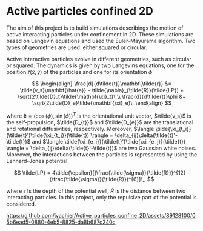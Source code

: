 # Active particles confined 2D
The aim of this project is to build simulations describings the motion of active interacting particles under confinement in 2D. These simulations are based on Langevin equations and used the Euler-Mayurama algorithm. Two types of geometries are used: either squared or circular.

Active interactive particles evolve in different geometries, such as circular or squared. The dynamics is given by two Langevins equations, one for the position $\mathbf{\tilde{r}}(\tilde{x},\tilde{y})$ of the particles and one for its orientation $\phi$

$$
\begin{align}
\frac{d}{d\tilde{t}}\mathbf{\tilde{r}} &= \tilde{v_s}\mathbf{\hat{e}} - \tilde{\nabla}_{\tilde{R}}(\tilde{LP}) + \sqrt{2\tilde{D}_t}\tilde{\mathbf{\xi}_t}\,\\
\frac{d}{d\tilde{t}}\phi &= \sqrt{2\tilde{D}_e}\tilde{\mathbf{\xi}_e}\,
\end{align}
$$

where $\mathbf{\hat{e}} = (\cos(\phi),\sin(\phi))^{T}$ is the orientational unit vector, $\tilde{v_s}$ is the self-propulsion, $\tilde{D_{t}}$ and $\tilde{D_{e}}$ are the translational and rotational diffusivities, respectively. Moreover, $\langle \tilde{\xi_{t_i}}(\tilde{t}')\tilde{\xi_{t_j}}(\tilde{t}) \rangle = \delta_{ij}\delta(\tilde{t}'-\tilde{t})$ and $\langle \tilde{\xi_{e_i}}(\tilde{t}')\tilde{\xi_{e_j}}(\tilde{t}) \rangle = \delta_{ij}\delta(\tilde{t}'-\tilde{t})$ are two Gaussian white noises. Moreover, the interactions between the particles is represented by using the Lennard-Jones  potential

$$
\tilde{LP} = 4\tilde{\epsilon}[(\frac{\tilde{\sigma}}{\tilde{R}})^{12} - (\frac{\tilde{\sigma}}{\tilde{R}})^{6}]\,,
$$

where $\tilde{\epsilon}$ is the depth of the potential well, $\tilde{R}$ is the distance between two interacting particles. In this project, only the repulsive part of the potential is considered.


https://github.com/jvachier/Active_particles_confine_2D/assets/89128100/05b6ead5-0880-4eb5-8825-da8b687c240c

